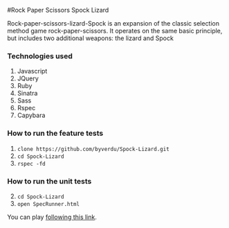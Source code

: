 #Rock Paper Scissors Spock Lizard
													
Rock-paper-scissors-lizard-Spock is an expansion of the classic selection method game rock-paper-scissors. It operates on the same basic principle, but includes two additional weapons: the lizard and Spock

### Technologies used

1. Javascript
1. JQuery
1. Ruby
2. Sinatra
2. Sass
1. Rspec
2. Capybara

### How to run the feature tests

1. `clone https://github.com/byverdu/Spock-Lizard.git`
2. `cd Spock-Lizard`
3. `rspec -fd` 

### How to run the unit tests

2. `cd Spock-Lizard`
3. `open SpecRunner.html` 


You can play [following this link](http://spock-lizard.herokuapp.com/).
